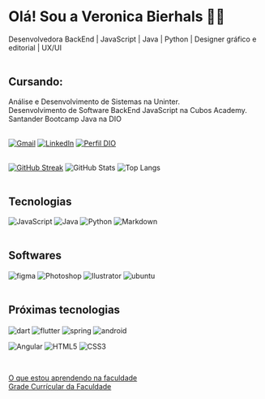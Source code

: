 # Olá! Sou a Veronica Bierhals 🙋‍♀️
Desenvolvedora BackEnd | JavaScript | Java | Python | Designer gráfico e editorial | UX/UI <br/><br/>

## Cursando: <br/>
Análise e Desenvolvimento de Sistemas na Uninter.<br/>
Desenvolvimento de Software BackEnd JavaScript na Cubos Academy.<br/>
Santander Bootcamp Java na DIO<br/><br/>





[![Gmail](https://img.shields.io/badge/Gmail-D14836?style=for-the-badge&logo=gmail&logoColor=white)](mailto:veronicabierhals@gmail.com)
[![LinkedIn](https://img.shields.io/badge/LinkedIn-000?style=for-the-badge&logo=linkedin&logoColor=0E76A8)](https://www.linkedin.com/in/veronicabierhals/)
[![Perfil DIO](https://img.shields.io/badge/-Meu%20Perfil%20na%20DIO-30A3DC?style=for-the-badge)](https://www.dio.me/users/veronicabierhals1)
<br/>
<br/>

[![GitHub Streak](https://streak-stats.demolab.com/?user=veronicabierhals&theme=violet-punch&background=000&border=30A3DC&dates=FFF)](https://git.io/streak-stats) 
![GitHub Stats](https://github-readme-stats.vercel.app/api?username=veronicabierhals&theme=radical&bg_color=000&border_color=30A3DC&show_icons=true&icon_color=242FDB&title_color=DB1C5E&text_color=ACC6DB) 
![Top Langs](https://github-readme-stats-git-masterrstaa-rickstaa.vercel.app/api/top-langs/?username=veronicabierhals&bg_color=000&border_color=30A3DC&title_color=DB1C5E&text_color=FFF)<br/>
<br/>

## Tecnologias
![JavaScript](https://img.shields.io/badge/JavaScript-000?style=for-the-badge&logo=javascript)
![Java](https://img.shields.io/badge/Java-000?style=for-the-badge&logo=java)
![Python](https://img.shields.io/badge/Python-000?style=for-the-badge&logo=python)
![Markdown](https://img.shields.io/badge/Markdown-000?style=for-the-badge&logo=markdown)
<br/><br/>
## Softwares
<div style="display: inline_block">
 <img align="center" alt="figma" src="https://img.shields.io/badge/Figma-F24E1E?style=for-the-badge&logo=figma&logoColor=white"/>
 <img align="center" alt="Photoshop" src="https://img.shields.io/badge/Adobe%20Photoshop-31A8FF?style=for-the-badge&logo=Adobe%20Photoshop&logoColor=black"/>
 <img align="center" alt="Ilustrator" src="https://img.shields.io/badge/Adobe%20Illustrator-FF9A00?style=for-the-badge&logo=adobe%20illustrator&logoColor=white)"/> 
 <img align="center" alt="ubuntu" src="https://img.shields.io/badge/Ubuntu-E95420?style=for-the-badge&logo=ubuntu&logoColor=white"/>
<br/><br/>
 
## Próximas tecnologias
<div style="display: inline_block">
 <img align="center" alt="dart" src="https://img.shields.io/badge/Dart-0175C2?style=for-the-badge&logo=dart&logoColor=white"/>
 <img align="center" alt="flutter" src="https://img.shields.io/badge/Flutter-02569B?style=for-the-badge&logo=flutter&logoColor=white"/>
 <img align="center" alt="spring" src="https://img.shields.io/badge/Spring-6DB33F?style=for-the-badge&logo=spring&logoColor=white"/>
 <img align="center" alt="android" src="https://img.shields.io/badge/Android-3DDC84?style=for-the-badge&logo=android&logoColor=white"/>

![Angular](https://img.shields.io/badge/Angular-000?style=for-the-badge&logo=angular&logoColor=C3002F)
![HTML5](https://img.shields.io/badge/HTML5-000?style=for-the-badge&logo=html5)
![CSS3](https://img.shields.io/badge/CSS3-000?style=for-the-badge&logo=css3&logoColor=264CE4)
 </div><br/>


[O que estou aprendendo na faculdade](https://github.com/veronicabierhals/adsuninter/blob/main/aprendendo%20na%20Faculdade.md) <br/>
[Grade Currícular da Faculdade](https://github.com/veronicabierhals/adsuninter/blob/main/gradecurricular.md) <br/>
